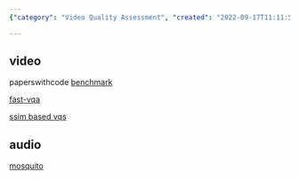 ```yaml
---
{"category": "Video Quality Assessment", "created": "2022-09-17T11:11:52.852Z", "date": "2022-09-17 11:11:52", "description": "This article delves into the topic of assessing video and audio quality. It highlights benchmarks for evaluating quality, introduces a swift VQA tool, explores SSIM-based VQA methods, and presents MOSCATO, a Python package specifically designed to evaluate audio quality.", "modified": "2022-09-17T11:23:33.079Z", "tags": ["video_quality", "audio_quality", "benchmarks", "VQA", "SSIM", "MOSCATO", "Python_package"], "title": "video quality assessment, audio quality assessment"}

---
```


## video

paperswithcode [benchmark](https://paperswithcode.com/task/video-quality-assessment)

[fast-vqa](https://github.com/timothyhtimothy/fast-vqa)

[ssim based vqs](https://github.com/kahkeng/vqats)

## audio

[mosquito](https://pypi.org/project/mosqito/)
